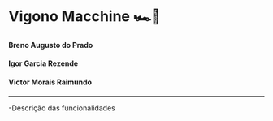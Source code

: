 # Vigono Macchine 🏎️🎌

#### Breno Augusto do Prado 
#### Igor Garcia Rezende 
#### Victor Morais Raimundo 

---

-Descrição das funcionalidades
